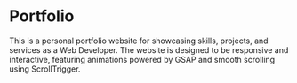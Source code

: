 # Portfolio
This is a personal portfolio website for showcasing skills, projects, and services as a Web Developer. The website is designed to be responsive and interactive, featuring animations powered by GSAP and smooth scrolling using ScrollTrigger. 
